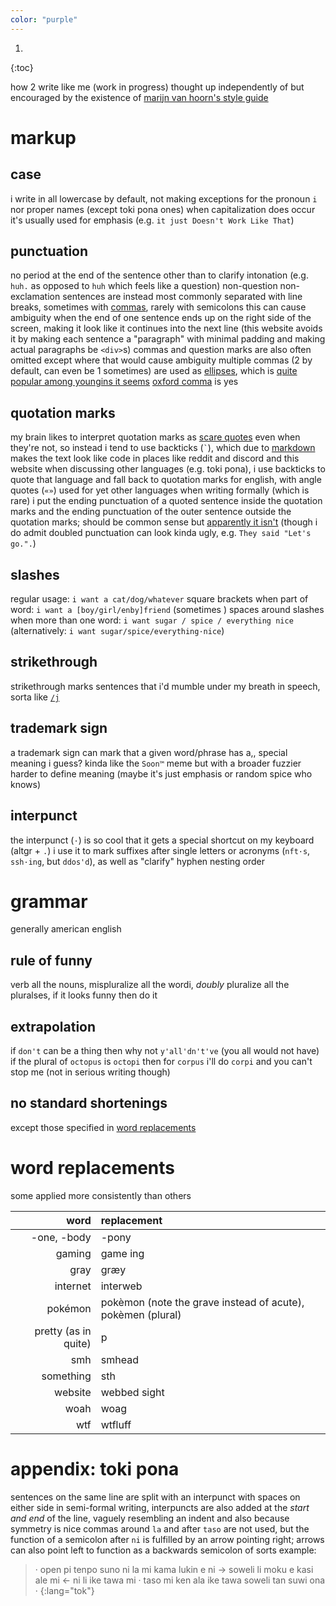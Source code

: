 ```yaml
---
color: "purple"
---
```


1. 
{:toc}

how 2 write like me (work in progress)
thought up independently of but encouraged by the existence of [marijn van hoorn's style guide](https://satyrs.eu/styleguide/)

# markup

## case

i write in all lowercase by default, not making exceptions for the pronoun `i` nor proper names (except toki pona ones)
when capitalization does occur it's usually used for emphasis (e.g. `it just Doesn't Work Like That`)

## punctuation

no period at the end of the sentence other than to clarify intonation (e.g. `huh.` as opposed to `huh` which feels like a question)
non-question non-exclamation sentences are instead most commonly separated with line breaks, sometimes with [commas](https://en.wikipedia.org/wiki/Comma_splice), rarely with semicolons
this can cause ambiguity when the end of one sentence ends up on the right side of the screen, making it look like it continues into the next line (this website avoids it by making each sentence a "paragraph" with minimal padding and making actual paragraphs be `<div>`s)
commas and question marks are also often omitted except where that would cause ambiguity
multiple commas (2 by default, can even be 1 sometimes) are used as [ellipses](https://en.wikipedia.org/wiki/Ellipsis), which is [quite popular among youngins it seems](https://www.babbel.com/en/magazine/comma-ellipses)
[oxford comma](https://en.wikipedia.org/wiki/Serial_comma) is yes

## quotation marks

my brain likes to interpret quotation marks as [scare quotes](https://en.wikipedia.org/wiki/Scare_quotes) even when they're not, so instead i tend to use backticks (`` ` ``), which due to [markdown](https://en.wikipedia.org/wiki/Markdown) makes the text look like code in places like reddit and discord and this website
when discussing other languages (e.g. toki pona), i use backticks to quote that language and fall back to quotation marks for english, with angle quotes (`«»`) used for yet other languages
when writing formally (which is rare) i put the ending punctuation of a quoted sentence inside the quotation marks and the ending punctuation of the outer sentence outside the quotation marks; should be common sense but [apparently it isn't](https://writeshop.com/how-to-use-quotation-marks/) (though i do admit doubled punctuation can look kinda ugly, e.g. `They said "Let's go.".`)

## slashes

regular usage: `i want a cat/dog/whatever`
square brackets when part of word: `i want a [boy/girl/enby]friend` (sometimes )
spaces around slashes when more than one word: `i want sugar / spice / everything nice`
(alternatively: `i want sugar/spice/everything·nice`)

## strikethrough

strikethrough marks sentences that i'd mumble under my breath in speech, sorta like [`/j`](https://tonetags.carrd.co/)

## trademark sign

a trademark sign can mark that a given word/phrase has a,, special meaning i guess? kinda like the `Soon™` meme but with a broader fuzzier harder to define meaning (maybe it's just emphasis or random spice who knows)

## interpunct

the interpunct (`·`) is so cool that it gets a special shortcut on my keyboard (altgr + `.`)
i use it to mark suffixes after single letters or acronyms (`nft·s`, `ssh·ing`, but `ddos'd`), as well as "clarify" hyphen nesting order

# grammar

generally american english

## rule of funny

verb all the nouns, mispluralize all the wordi, *doubly* pluralize all the pluralses, if it looks funny then do it

## extrapolation

if `don't` can be a thing then why not `y'all'dn't've` (you all would not have)
if the plural of `octopus` is `octopi` then for `corpus` i'll do `corpi` and you can't stop me (not in serious writing though)

## no standard shortenings

except those specified in [word replacements](#word-replacements)

# word replacements

some applied more consistently than others

| word | replacement |
| --: | :-- |
| -one, -body | -pony |
| gaming | game ing |
| gray | græy |
| internet | interweb |
| pokémon | pokèmon (note the grave instead of acute), pokèmen (plural) |
| pretty (as in quite) | p |
| smh | smhead |
| something | sth |
| website | webbed sight |
| woah | woag |
| wtf | wtfluff |

# appendix: toki pona

sentences on the same line are split with an interpunct with spaces on either side
in semi-formal writing, interpuncts are also added at the *start and end* of the line, vaguely resembling an indent and also because symmetry is nice
commas around `la` and after `taso` are not used, but the function of a semicolon after `ni` is fulfilled by an arrow pointing right; arrows can also point left to function as a backwards semicolon of sorts
example:

> · open pi tenpo suno ni la mi kama lukin e ni → soweli li moku e kasi ale mi ← ni li ike tawa mi · taso mi ken ala ike tawa soweli tan suwi ona ·
{:lang="tok"}
